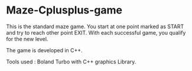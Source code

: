 # Maze-Cplusplus-game


This is the standard maze game. You start at one point marked as START and try to reach other point EXIT.
With each successful game, you qualify for the new level.

The game is developed in C++.

Tools used : Boland Turbo with C++ graphics Library.
